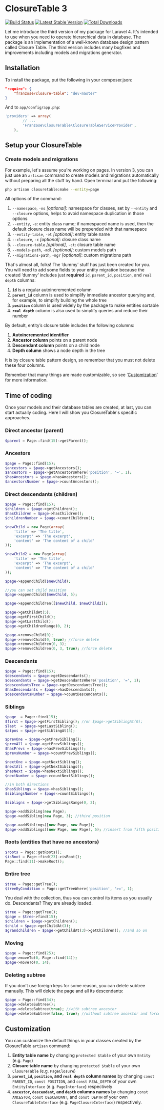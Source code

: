 # ClosureTable 3
[![Build Status](https://travis-ci.org/franzose/ClosureTable.png)](https://travis-ci.org/franzose/ClosureTable)
[![Latest Stable Version](https://poser.pugx.org/franzose/closure-table/v/stable.png)](https://packagist.org/packages/franzose/closure-table)
[![Total Downloads](https://poser.pugx.org/franzose/closure-table/downloads.png)](https://packagist.org/packages/franzose/closure-table)

Let me introduce the third version of my package for Laravel 4. It's intended to use when you need to operate hierarchical data in database. The package is an implementation of a well-known database design pattern called Closure Table. The third version includes many bugfixes and improvements including models and migrations generator.

## Installation
To install the package, put the following in your composer.json:

```json
"require": {
	"franzose/closure-table": "dev-master"
}
```

And to `app/config/app.php`:
```php
'providers' => array(
        // ...
        'Franzose\ClosureTable\ClosureTableServiceProvider',
    ),
```

## Setup your ClosureTable
### Create models and migrations
For example, let's assume you're working on pages. In version 3, you can just use an `artisan` command to create models and migrations automatically without preparing all the stuff by hand. Open terminal and put the following:

```bash
php artisan closuretable:make --entity=page
```

All options of the command:<br>
1. `--namespace`, `-ns` _[optional]_: namespace for classes, set by `--entity` and `--closure` options, helps to avoid namespace duplication in those options<br>
2. `--entity`, `-e`: entity class name; if namespaced name is used, then the default closure class name will be prepended with that namespace<br>
3. `--entity-table`, `-et` _[optional]_: entity table name<br>
4. `--closure`, `-c` _[optional]_: closure class name<br>
5. `--closure-table` _[optional]_, `-ct`: closure table name<br>
6. `--models-path`, `-mdl` _[optional]_: custom models path<br>
7. `--migrations-path`, `-mgr` _[optional]_: custom migrations path<br>

That's almost all, folks! The ‘dummy’ stuff has just been created for you. You will need to add some fields to your entity migration because the created ‘dummy’ includes just **required** `id`, `parent_id`, `position`, and `real depth` columns:<br>

1. **`id`** is a regular autoincremented column<br>
2. **`parent_id`** column is used to simplify immediate ancestor querying and, for example, to simplify building the whole tree<br>
3. **`position`** column is used widely by the package to make entities sortable<br>
4. **`real depth`** column is also used to simplify queries and reduce their number

By default, entity’s closure table includes the following columns:<br>
1. **Autoincremented identifier**<br>
2. **Ancestor column** points on a parent node<br>
3. **Descendant column** points on a child node<br>
4. **Depth column** shows a node depth in the tree

It is by closure table pattern design, so remember that you must not delete these four columns.

Remember that many things are made customizable, so see ‘<a href="#customization">Customization</a>’ for more information.

## Time of coding
Once your models and their database tables are created, at last, you can start actually coding. Here I will show you ClosureTable's specific approaches.

### Direct ancestor (parent)

```php
$parent = Page::find(15)->getParent();
```

### Ancestors

```php
$page = Page::find(15);
$ancestors = $page->getAncestors();
$ancestors = $page->getAncestorsWhere('position', '=', 1);
$hasAncestors = $page->hasAncestors();
$ancestorsNumber = $page->countAncestors();
```

### Direct descendants (children)

```php
$page = Page::find(15);
$children = $page->getChildren();
$hasChildren = $page->hasChildren();
$childrenNumber = $page->countChildren();

$newChild = new Page(array(
	'title' => 'The title',
	'excerpt' => 'The excerpt',
	'content' => 'The content of a child'
));

$newChild2 = new Page(array(
	'title' => 'The title',
	'excerpt' => 'The excerpt',
	'content' => 'The content of a child'
));

$page->appendChild($newChild);

//you can set child position
$page->appendChild($newChild, 5);

$page->appendChildren([$newChild, $newChild2]);

$page->getChildAt(5);
$page->getFirstChild();
$page->getLastChild();
$page->getChildrenRange(0, 2);

$page->removeChild(0);
$page->removeChild(0, true); //force delete
$page->removeChildren(0, 3);
$page->removeChildren(0, 3, true); //force delete
```

### Descendants

```php
$page = Page::find(15);
$descendants = $page->getDescendants();
$descendants = $page->getDescendantsWhere('position', '=', 1);
$descendantsTree = $page->getDescendantsTree();
$hasDescendants = $page->hasDescendants();
$descendantsNumber = $page->countDescendants();
```

### Siblings

```php
$page  = Page::find(15);
$first = $page->getFirstSibling(); //or $page->getSiblingAt(0);
$last  = $page->getLastSibling();
$atpos = $page->getSiblingAt(5);

$prevOne = $page->getPrevSibling();
$prevAll = $page->getPrevSiblings();
$hasPrevs = $page->hasPrevSiblings();
$prevsNumber = $page->countPrevSiblings();

$nextOne = $page->getNextSibling();
$nextAll = $page->getNextSiblings();
$hasNext = $page->hasNextSiblings();
$nextNumber = $page->countNextSiblings();

//in both directions
$hasSiblings = $page->hasSiblings();
$siblingsNumber = $page->countSiblings();

$sibligns = $page->getSiblingsRange(0, 2);

$page->addSibling(new Page);
$page->addSibling(new Page, 3); //third position

$page->addSiblings([new Page, new Page]);
$page->addSiblings([new Page, new Page], 5); //insert from fifth position
```

### Roots (entities that have no ancestors)

```php
$roots = Page::getRoots();
$isRoot = Page::find(23)->isRoot();
Page::find(11)->makeRoot();
```

### Entire tree

```php
$tree = Page::getTree();
$treeByCondition = Page::getTreeWhere('position', '>=', 1);
```

You deal with the collection, thus you can control its items as you usually do. Descendants? They are already loaded.

```php
$tree = Page::getTree();
$page = $tree->find(15);
$children = $page->getChildren();
$child = $page->getChildAt(3);
$grandchildren = $page->getChildAt(3)->getChildren(); //and so on
```

### Moving

```php
$page = Page::find(25);
$page->moveTo(0, Page::find(14));
$page->moveTo(0, 14);
```

### Deleting subtree
If you don't use foreign keys for some reason, you can delete subtree manually. This will delete the page and all its descendants:

```php
$page = Page::find(34);
$page->deleteSubtree();
$page->deleteSubtree(true); //with subtree ancestor
$page->deleteSubtree(false, true); //without subtree ancestor and force delete
```

## Customization
You can customize the default things in your classes created by the ClosureTable `artisan` command:<br>
1. **Entity table name** by changing `protected $table` of your own `Entity` (e.g. `Page`)<br>
2. **Closure table name** by changing `protected $table` of your own `ClosureTable` (e.g. `PageClosure`)<br>
3. **`parent_id`, `position`, and `real depth` column names** by changing `const PARENT_ID`, `const POSITION`, and `const REAL_DEPTH` of your own `EntityInterface` (e.g. `PageInterface`) respectively<br>
4. **`ancestor`, `descendant`, and `depth` columns names** by changing `const ANCESTOR`, `const DESCENDANT`, and `const DEPTH` of your own `ClosureTableInterface` (e.g. `PageClosureInterface`) respectively.